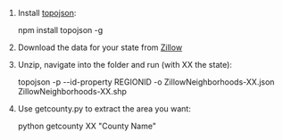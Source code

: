 1) Install [topojson](https://github.com/mbostock/topojson/wiki/Command-Line-Reference):

	npm install topojson -g

2) Download the data for your state from [Zillow](http://www.zillow.com/howto/api/neighborhood-boundaries.htm)

3) Unzip, navigate into the folder and run (with XX the state):

	topojson -p --id-property REGIONID -o ZillowNeighborhoods-XX.json ZillowNeighborhoods-XX.shp

4) Use getcounty.py to extract the area you want:

	python getcounty XX "County Name"

	
